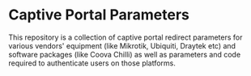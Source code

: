 # Captive Portal Parameters

This repository is a collection of captive portal redirect parameters for various vendors' equipment (like Mikrotik, Ubiquiti, Draytek etc) and software packages (like Coova Chilli) as well as parameters and code required to authenticate users on those platforms.
